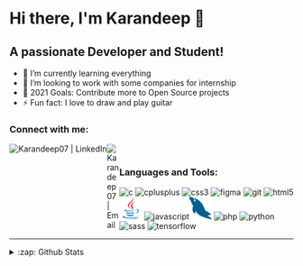 # Hi there, I'm Karandeep 👋

## A passionate Developer and Student!

<!-- - 🔭 I’m currently working on a [website]! -->

- 🌱 I’m currently learning everything
- 👯 I’m looking to work with some companies for internship
- 🥅 2021 Goals: Contribute more to Open Source projects
- ⚡ Fun fact: I love to draw and play guitar

### Connect with me:

<!-- [<img align="left" alt="" width="22px" src="https://raw.githubusercontent.com/iconic/open-iconic/master/svg/globe.svg" />][website]
[<img align="left" alt=" | YouTube" width="22px" src="https://cdn.jsdelivr.net/npm/simple-icons@v3/icons/youtube.svg" />][youtube] 
[<img align="left" alt="Karandeep07 | Twitter" width="22px" src="https://cdn.jsdelivr.net/npm/simple-icons@v3/icons/twitter.svg" />][twitter] -->
[<img align="left" alt="Karandeep07 | LinkedIn" src="https://image.flaticon.com/icons/png/512/174/174857.png" />][linkedin]<!-- https://cdn.jsdelivr.net/npm/simple-icons@v3/icons/linkedin.svg -->
<a href="mailto:karandeeppadam928@gmail.com">
<img align="left" alt="Karandeep07 | Email" width="22px" src="https://image.flaticon.com/icons/png/512/732/732200.png" /></a><!-- https://cdn.jsdelivr.net/npm/simple-icons@v3/icons/gmail.svg -->
<!-- [<img align="left" alt="| Instagram" width="22px" src="https://cdn.jsdelivr.net/npm/simple-icons@v3/icons/instagram.svg" />][instagram] -->

<br />

### Languages and Tools:

<p align="left"><img src="https://cdn.iconscout.com/icon/free/png-256/c-programming-569564.png" alt="c" width="40" height="40"/> <img src="https://seeklogo.com/images/C/c-logo-43CE78FF9C-seeklogo.com.png" alt="cplusplus" width="40" height="40"/> <img src="https://github.com/detain/svg-logos/blob/master/svg/css-3.svg" alt="css3" width="40" height="40"/> <img src="https://www.vectorlogo.zone/logos/figma/figma-icon.svg" alt="figma" width="40" height="40"/> <img src="https://www.vectorlogo.zone/logos/git-scm/git-scm-icon.svg" alt="git" width="40" height="40"/> <img src="https://github.com/abranhe/programming-languages-logos/blob/master/src/html/html.svg" alt="html5" width="40" height="40"/> <img src="https://github.com/devicons/devicon/blob/master/icons/java/java-original.svg" alt="java" width="40" height="40"/> <img src="https://github.com/detain/svg-logos/blob/master/svg/javascript-1.svg" alt="javascript" width="40" height="40"/><img src="https://github.com/fizzed/font-mfizz/blob/master/src/svg/mysql-alt.svg" alt="mysql" width="40" height="40"/>  <img src="https://github.com/manuelbieh/logo-file-icons/blob/master/icons/php2.svg" alt="php" width="40" height="40"/> <img src="https://github.com/abranhe/programming-languages-logos/blob/master/src/python/python.svg" alt="python" width="40" height="40"/> <img src="https://github.com/detain/svg-logos/blob/master/svg/sass-1.svg" alt="sass" width="40" height="40"/> <img src="https://www.vectorlogo.zone/logos/tensorflow/tensorflow-icon.svg" alt="tensorflow" width="40" height="40"/></p>

---

<!-- 

<details>
  <summary>:zap: Recent Github Activity</summary>
  
<!--START_SECTION:activity

<!--END_SECTION:activity

</details>
-->

<details>
  <summary>:zap: Github Stats</summary>

  <img align="left" alt="Karandeep's Github Stats" src="https://github-readme-stats-khaki-three.vercel.app/api?username=Karandeep07&show_icons=true&include_all_commits=true&theme=dark" />
</details> 


[twitter]: https://twitter.com/padam_KD
<!-- [instagram]: https://instagram.com/ -->
[linkedin]: https://www.linkedin.com/in/karandeep7
[email]: <a href="mailto:karandeeppadam928@gmail.com">
